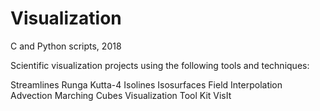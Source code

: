 # Visualization
C and Python scripts, 2018

Scientific visualization projects using the following tools and techniques:

Streamlines
Runga Kutta-4 
Isolines
Isosurfaces
Field Interpolation
Advection
Marching Cubes
Visualization Tool Kit
VisIt
